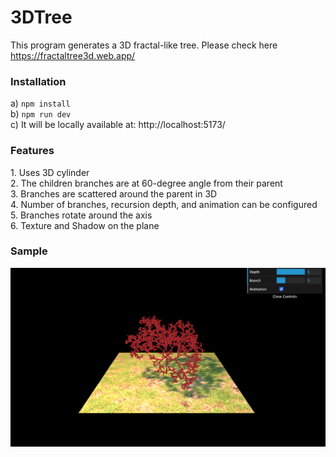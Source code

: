 # 3DTree

This program generates a 3D fractal-like tree. Please check here https://fractaltree3d.web.app/

<h3>Installation</h3>

a) `npm install` <br/>
b) `npm run dev` <br/>
c) It will be locally available at: http://localhost:5173/ <br/>

<h3>Features</h3>
1. Uses 3D cylinder <br/>
2. The children branches are at 60-degree angle from their parent <br/>
3. Branches are scattered around the parent in 3D <br/>
4. Number of branches, recursion depth, and animation can be configured <br/>
5. Branches rotate around the axis <br/>
6. Texture and Shadow on the plane <br/>

<h3>Sample</h3>
<img src="sample.png">
